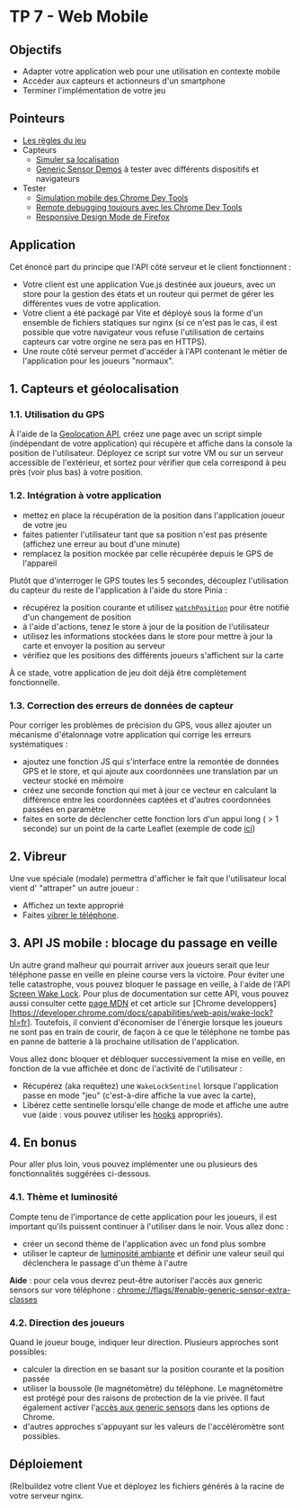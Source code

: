 # TP 7 - Web Mobile

## Objectifs

  - Adapter votre application web pour une utilisation en contexte mobile
  - Accéder aux capteurs et actionneurs d'un smartphone
  - Terminer l'implémentation de votre jeu

## Pointeurs

  - [Les règles du jeu](https://forge.univ-lyon1.fr/m1if13/m1if13-2025/-/blob/main/pitch.md)
  - Capteurs
    - [Simuler sa localisation](https://developers.google.com/web/tools/chrome-devtools/device-mode/geolocation)
    - [Generic Sensor Demos](https://intel.github.io/generic-sensor-demos/) à tester avec différents dispositifs et navigateurs
  - Tester 
    - [Simulation mobile des Chrome Dev Tools](https://developers.google.com/web/tools/chrome-devtools/device-mode)
    - [Remote debugging toujours avec les Chrome Dev Tools](https://developers.google.com/web/tools/chrome-devtools/remote-debugging)
    - [Responsive Design Mode de Firefox](https://developer.mozilla.org/en-US/docs/Tools/Responsive_Design_Mode)

## Application

Cet énoncé part du principe que l'API côté serveur et le client fonctionnent :

- Votre client est une application Vue.js destinée aux joueurs, avec un store pour la gestion des états et un routeur qui permet de gérer les différentes vues de votre application.
- Votre client a été packagé par Vite et déployé sous la forme d'un ensemble de fichiers statiques sur nginx (si ce n'est pas le cas, il est possible que votre navigateur vous refuse l'utilisation de certains capteurs car votre orgine ne sera pas en HTTPS).
- Une route côté serveur permet d'accéder à l'API contenant le métier de l'application pour les joueurs "normaux".

## 1. Capteurs et géolocalisation

### 1.1. Utilisation du GPS

&Agrave; l'aide de la [Geolocation API](https://www.w3.org/TR/geolocation-API/), créez une page avec un script simple (indépendant de votre application) qui récupère et affiche dans la console la position de l'utilisateur. Déployez ce script sur votre VM ou sur un serveur accessible de l'extérieur, et sortez pour vérifier que cela correspond à peu près (voir plus bas) à votre position.

### 1.2. Intégration à votre application

- mettez en place la récupération de la position dans l'application joueur de votre jeu
- faites patienter l'utilisateur tant que sa position n'est pas présente (affichez une erreur au bout d'une minute)
- remplacez la position mockée par celle récupérée depuis le GPS de l'appareil

Plutôt que d'interroger le GPS toutes les 5 secondes, découplez l'utilisation du capteur du reste de l'application à l'aide du store Pinia :

- récupérez la position courante et utilisez [`watchPosition`](https://developer.mozilla.org/en-US/docs/Web/API/Geolocation/watchPosition) pour être notifié d'un changement de position
- à l'aide d'actions, tenez le store à jour de la position de l'utilisateur
- utilisez les informations stockées dans le store pour mettre à jour la carte et envoyer la position au serveur
- vérifiez que les positions des différents joueurs s'affichent sur la carte

<div class="bleu">&Agrave; ce stade, votre application de jeu doit déjà être complètement fonctionnelle.</div>

### 1.3. Correction des erreurs de données de capteur

Pour corriger les problèmes de précision du GPS, vous allez ajouter un mécanisme d'étalonnage votre application qui corrige les erreurs systématiques :

- ajoutez une fonction JS qui s'interface entre la remontée de données GPS et le store, et qui ajoute aux coordonnées une translation par un vecteur stocké en mémoire
- créez une seconde fonction qui met à jour ce vecteur en calculant la différence entre les coordonnées captées et d'autres coordonnées passées en paramètre
- faites en sorte de déclencher cette fonction lors d'un appui long ( > 1 seconde) sur un point de la carte Leaflet (exemple de code [ici](https://stackoverflow.com/questions/6139225/how-to-detect-a-long-touch-pressure-with-javascript-for-android-and-iphone))

## 2. Vibreur

Une vue spéciale (modale) permettra d'afficher le fait que l'utilisateur local vient d' "attraper" un autre joueur :

- Affichez un texte approprié
- Faites [vibrer le téléphone](https://developer.mozilla.org/en-US/docs/Web/API/Vibration_API). 

## 3. API JS mobile : blocage du passage en veille

Un autre grand malheur qui pourrait arriver aux joueurs serait que leur téléphone passe en veille en pleine course vers la victoire. Pour éviter une telle catastrophe, vous pouvez bloquer le passage en veille, à l'aide de l'API [Screen Wake Lock](https://w3c.github.io/screen-wake-lock/#the-wakelocksentinel-interface). Pour plus de documentation sur cette API, vous pouvez aussi consulter cette [page MDN](https://developer.mozilla.org/en-US/docs/Web/API/Screen_Wake_Lock_API) et cet article sur [Chrome developpers][https://developer.chrome.com/docs/capabilities/web-apis/wake-lock?hl=fr]. Toutefois, il convient d'économiser de l'énergie lorsque les joueurs ne sont pas en train de courir, de façon à ce que le téléphone ne tombe pas en panne de batterie à là prochaine utilisation de l'application.

Vous allez donc bloquer et débloquer successivement la mise en veille, en fonction de la vue affichée et donc de l'activité de l'utilisateur :

- Récupérez (aka requêtez) une `WakeLockSentinel` lorsque l'application passe en mode "jeu" (c'est-à-dire affiche la vue avec la carte),
- Libérez cette sentinelle lorsqu'elle change de mode et affiche une autre vue (aide : vous pouvez utiliser les [hooks](https://fr.vuejs.org/guide/essentials/lifecycle) appropriés).

## 4. En bonus

Pour aller plus loin, vous pouvez implémenter une ou plusieurs des fonctionnalités suggérées ci-dessous.

### 4.1. Thème et luminosité

Compte tenu de l'importance de cette application pour les joueurs, il est important qu'ils puissent continuer à l'utiliser dans le noir. Vous allez donc :

- créer un second thème de l'application avec un fond plus sombre
- utiliser le capteur de [luminosité ambiante](https://www.w3.org/TR/ambient-light/) et définir une valeur seuil qui déclenchera le passage d'un thème à l'autre

**Aide** : pour cela vous devrez peut-être autoriser l'accès aux generic sensors sur vore téléphone : [chrome://flags/#enable-generic-sensor-extra-classes](chrome://flags/#enable-generic-sensor-extra-classes)

### 4.2. Direction des joueurs

Quand le joueur bouge, indiquer leur direction. Plusieurs approches sont possibles:

- calculer la direction en se basant sur la position courante et la position passée 
- utiliser la boussole (le magnétomètre) du téléphone. Le magnétomètre est protégé pour des raisons de protection de la vie privée. Il faut également activer l'[accès aux generic sensors](chrome://flags/#enable-generic-sensor-extra-classes) dans les options de Chrome.
- d'autres approches s'appuyant sur les valeurs de l'accéléromètre sont possibles.

## Déploiement

(Re)buildez votre client Vue et déployez les fichiers générés à la racine de votre serveur nginx.


